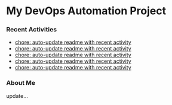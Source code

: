# My DevOps Automation Project

### Recent Activities
<!-- activity:START -->
- [chore: auto-update readme with recent activity](https://github.com/kaigiii/mybowling-app/commit/f6f021393c7ad71e16b4323d6dd4ba4a72097dc0)
- [chore: auto-update readme with recent activity](https://github.com/kaigiii/mybowling-app/commit/a2f07a91fba3926ee96f42829f46562fafdc114f)
- [chore: auto-update readme with recent activity](https://github.com/kaigiii/mybowling-app/commit/36e645f6c6898b5800165582ae61e1ee12533249)
- [chore: auto-update readme with recent activity](https://github.com/kaigiii/mybowling-app/commit/d9c9f02a880aac2bbe4b1868cb211c9aaf0933f1)
- [chore: auto-update readme with recent activity](https://github.com/kaigiii/mybowling-app/commit/95979eca5c5b56545d20b8e174cd1b1932c2a01f)
<!-- activity:END -->

### About Me
<!-- MYLINKS:START -->
<!-- MYLINKS:END -->

update...
